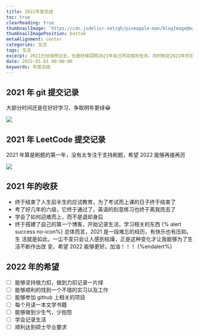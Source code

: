 ```yaml
---
title: 2021年度总结
toc: true
clearReading: true
thumbnailImage: 'https://cdn.jsdelivr.net/gh/pineapple-man/blogImage@main/image/2022-blog.png'
thumbnailImagePosition: bottom
metaAlignment: center
categories: 生活
tags: 生活
excerpt: 2021已经悄然过去，也是时候回顾2021年自己所完成的任务，同时制定2022年的目标啦
date: 2022-01-01 00:00:00
keywords: 年度总结
---
```


<!-- toc -->

## 2021 年 git 提交记录

大部分时间还是在好好学习，争取明年更绿:joy:

![](https://cdn.jsdelivr.net/gh/pineapple-man/blogImage@main/image/20220104102031.png)

## 2021 年 LeetCode 提交记录

2021 年算是刷题的第一年，没有太专注于支持刷题，希望 2022 能够再接再厉

![](https://cdn.jsdelivr.net/gh/pineapple-man/blogImage@main/image/20220104102542.png)

## 2021 年的收获

- 终于结束了人生前半生的应试教育，为了考试而上课的日子终于结束了
- 考了好几年的六级，它终于通过了，英语的刻意练习也终于离我而去了
- 学会了如何迎难而上，而不是退却身后
- 终于搭建了自己的第一个博客，开始记录生活，学习相关的东西
  {% alert success no-icon%} 总体而言，2021 是一段难忘的经历，有快乐也有压抑。生
  活就是如此，一尘不变只会让人感到枯燥，正是这种变化才让我能够为了生活不断作出改
  变，希望 2022 能够更好。加油！！！ {%endalert%}

## 2022 年的希望

- [ ] 能够坚持做力扣，做到力扣记录一片绿
- [ ] 能够顺利的找到一个不错的实习以及工作
- [ ] 能够参加 github 上相关的项目
- [ ] 每个月读一本文学书籍
- [ ] 能够做到少生气，少抱怨
- [ ] 学会记录生活
- [ ] 顺利达到硕士毕业要求
